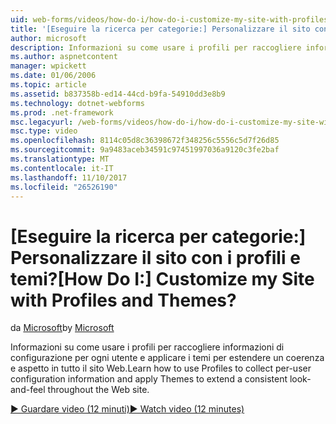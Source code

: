 ```yaml
---
uid: web-forms/videos/how-do-i/how-do-i-customize-my-site-with-profiles-and-themes
title: '[Eseguire la ricerca per categorie:] Personalizzare il sito con i profili e temi? | Microsoft Docs'
author: microsoft
description: Informazioni su come usare i profili per raccogliere informazioni di configurazione per ogni utente e applicare i temi per estendere un coerenza e aspetto in tutto il sito Web.
ms.author: aspnetcontent
manager: wpickett
ms.date: 01/06/2006
ms.topic: article
ms.assetid: b837358b-ed14-44cd-b9fa-54910dd3e8b9
ms.technology: dotnet-webforms
ms.prod: .net-framework
msc.legacyurl: /web-forms/videos/how-do-i/how-do-i-customize-my-site-with-profiles-and-themes
msc.type: video
ms.openlocfilehash: 8114c05d8c36398672f348256c5556c5d7f26d85
ms.sourcegitcommit: 9a9483aceb34591c97451997036a9120c3fe2baf
ms.translationtype: MT
ms.contentlocale: it-IT
ms.lasthandoff: 11/10/2017
ms.locfileid: "26526190"
---
```

<a name="how-do-i-customize-my-site-with-profiles-and-themes"></a><span data-ttu-id="c2333-104">[Eseguire la ricerca per categorie:] Personalizzare il sito con i profili e temi?</span><span class="sxs-lookup"><span data-stu-id="c2333-104">[How Do I:] Customize my Site with Profiles and Themes?</span></span>
====================
<span data-ttu-id="c2333-105">da [Microsoft](https://github.com/microsoft)</span><span class="sxs-lookup"><span data-stu-id="c2333-105">by [Microsoft](https://github.com/microsoft)</span></span>

<span data-ttu-id="c2333-106">Informazioni su come usare i profili per raccogliere informazioni di configurazione per ogni utente e applicare i temi per estendere un coerenza e aspetto in tutto il sito Web.</span><span class="sxs-lookup"><span data-stu-id="c2333-106">Learn how to use Profiles to collect per-user configuration information and apply Themes to extend a consistent look-and-feel throughout the Web site.</span></span>

[<span data-ttu-id="c2333-107">&#9654; Guardare video (12 minuti)</span><span class="sxs-lookup"><span data-stu-id="c2333-107">&#9654; Watch video (12 minutes)</span></span>](https://channel9.msdn.com/Blogs/ASP-NET-Site-Videos/how-do-i-customize-my-site-with-profiles-and-themes)
